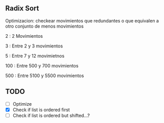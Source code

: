 Radix Sort
--------------------

Optimizacion:
	checkear movimientos que redundantes o que equivalen a otro conjunto
	de menos movimientos

2	: 2 Movimientos

3	: Entre 2 y 3 movimientos

5	: Entre 7 y 12 movimietnos

100	: Entre 500 y 700 movimientos

500	: Entre 5100 y 5500 movimientos


TODO
-----

- [ ] Optimize
- [x] Check if list is ordered first
- [ ] Check if list is ordered but shifted...?
